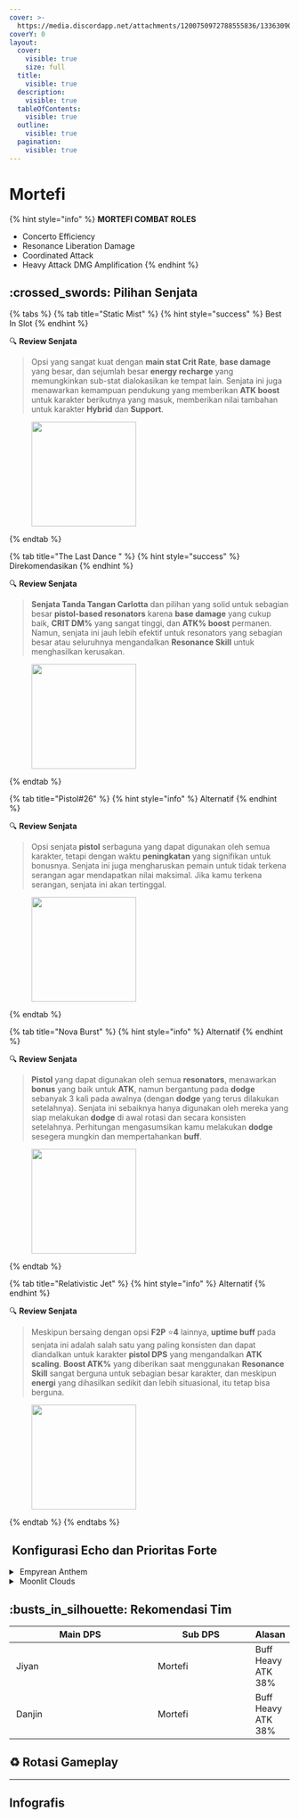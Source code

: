 ```yaml
---
cover: >-
  https://media.discordapp.net/attachments/1200750972788555836/1336309078485368912/image.png?ex=67a3564f&is=67a204cf&hm=dcfb8bb026fceba323c94454231ef533123be22c2631ad0210e64fd406ea085d&=&format=webp&quality=lossless&width=1920&height=492
coverY: 0
layout:
  cover:
    visible: true
    size: full
  title:
    visible: true
  description:
    visible: true
  tableOfContents:
    visible: true
  outline:
    visible: true
  pagination:
    visible: true
---
```


# Mortefi

{% hint style="info" %}
**MORTEFI COMBAT ROLES**

* Concerto Efficiency
* Resonance Liberation Damage
* Coordinated Attack
* Heavy Attack DMG Amplification
{% endhint %}

## :crossed\_swords: Pilihan Senjata

{% tabs %}
{% tab title="Static Mist" %}
{% hint style="success" %}
Best In Slot
{% endhint %}

:mag: **Review Senjata**&#x20;

> Opsi yang sangat kuat dengan **main stat Crit Rate**, **base damage** yang besar, dan sejumlah besar **energy recharge** yang memungkinkan sub-stat dialokasikan ke tempat lain. Senjata ini juga menawarkan kemampuan pendukung yang memberikan **ATK boost** untuk karakter berikutnya yang masuk, memberikan nilai tambahan untuk karakter **Hybrid** dan **Support**.

<figure><img src="https://wuthering.wiki/img/weapon_21030015.png" alt="" width="188"><figcaption></figcaption></figure>
{% endtab %}

{% tab title="The Last Dance " %}
{% hint style="success" %}
Direkomendasikan
{% endhint %}

:mag: **Review Senjata**&#x20;

> **Senjata Tanda Tangan Carlotta** dan pilihan yang solid untuk sebagian besar **pistol-based resonators** karena **base damage** yang cukup baik, **CRIT DM%** yang sangat tinggi, dan **ATK% boost** permanen. Namun, senjata ini jauh lebih efektif untuk resonators yang sebagian besar atau seluruhnya mengandalkan **Resonance Skill** untuk menghasilkan kerusakan.

<figure><img src="https://wuthering.wiki/img/weapon_21030016.png" alt="" width="188"><figcaption></figcaption></figure>
{% endtab %}

{% tab title="Pistol#26" %}
{% hint style="info" %}
Alternatif
{% endhint %}

:mag: **Review Senjata**&#x20;

> Opsi senjata **pistol** serbaguna yang dapat digunakan oleh semua karakter, tetapi dengan waktu **peningkatan** yang signifikan untuk bonusnya. Senjata ini juga mengharuskan pemain untuk tidak terkena serangan agar mendapatkan nilai maksimal. Jika kamu terkena serangan, senjata ini akan tertinggal.

<figure><img src="https://wuthering.wiki/img/weapon_21030034.png" alt="" width="188"><figcaption></figcaption></figure>
{% endtab %}

{% tab title="Nova Burst" %}
{% hint style="info" %}
Alternatif
{% endhint %}

:mag: **Review Senjata**&#x20;

> **Pistol** yang dapat digunakan oleh semua **resonators**, menawarkan **bonus** yang baik untuk **ATK**, namun bergantung pada **dodge** sebanyak 3 kali pada awalnya (dengan **dodge** yang terus dilakukan setelahnya). Senjata ini sebaiknya hanya digunakan oleh mereka yang siap melakukan **dodge** di awal rotasi dan secara konsisten setelahnya. Perhitungan mengasumsikan kamu melakukan **dodge** sesegera mungkin dan mempertahankan **buff**.

<figure><img src="https://wuthering.wiki/img/weapon_21030064.png" alt="" width="188"><figcaption></figcaption></figure>
{% endtab %}

{% tab title="Relativistic Jet" %}
{% hint style="info" %}
Alternatif
{% endhint %}

:mag: **Review Senjata**&#x20;

> Meskipun bersaing dengan opsi **F2P** :star:**4** lainnya, **uptime buff** pada senjata ini adalah salah satu yang paling konsisten dan dapat diandalkan untuk karakter **pistol DPS** yang mengandalkan **ATK scaling**. **Boost ATK%** yang diberikan saat menggunakan **Resonance Skill** sangat berguna untuk sebagian besar karakter, dan meskipun **energi** yang dihasilkan sedikit dan lebih situasional, itu tetap bisa berguna.

<figure><img src="https://wuthering.wiki/img/weapon_21030084.png" alt="" width="188"><figcaption></figcaption></figure>
{% endtab %}
{% endtabs %}

## <img src="https://wuthering.wiki/img/item_10.png" alt="" data-size="line"> Konfigurasi Echo dan Prioritas Forte&#x20;

<details>

<summary><img src="https://wuthering.wiki/img/fettericon_13.png" alt="" data-size="line"> Empyrean Anthem</summary>

Hecate -  (CR% / CDM%)

![](https://wuthering.wiki/img/monster_340000100.png)

#### Echo Sett

* 3 - <mark style="color:red;">**Fusion DMG**</mark> bonus%
* 3 - <mark style="color:red;">**Fusion DMG**</mark> bonus%
* 1 - ATK%
* 1 - ATK%

#### Prioritas Echo Substat

* CR% / CDM%
* ER% (120% - 140%)
* ATK%
* Reso Lib%
* Flat ATK

#### Prioritas Forte

Libe   >   Forte   >   Reso skill   =   BA   =   Introtro

</details>

<details>

<summary><img src="https://wuthering.wiki/img/fettericon_8.png" alt="" data-size="line"> Moonlit Clouds</summary>

Impermenance Heron - CR% / CDM%

![](https://wuthering.wiki/img/monster_330000030.png)

#### Echo Sett

* 3 - <mark style="color:red;">**Fusion DMG**</mark> bonus%
* 3 - <mark style="color:red;">**Fusion DMG**</mark> bonus%
* 1 - ATK%
* 1 - ATK%

#### Prioritas Echo Substat

* CR% / CDM%
* ER% (120% - 140%)
* ATK%
* Reso Lib%
* Flat ATK

#### Prioritas Forte

Libe   >   Forte   >   Reso skill   =   BA   =   Intro

</details>

## :busts\_in\_silhouette: Rekomendasi Tim

<table><thead><tr><th width="293">Main DPS</th><th width="194.8193359375">Sub DPS</th><th>Alasan</th></tr></thead><tbody><tr><td><img src="https://media.discordapp.net/attachments/1200750972788555836/1336417061588566036/3.png?ex=67a3bae0&#x26;is=67a26960&#x26;hm=4caf15972e87b048de55370215fc554ac626d6692509476cbde445fcdfa2f5c8&#x26;=&#x26;format=webp&#x26;quality=lossless" alt="" data-size="line"><img src="https://wuthering.wiki/img/fettericon_4.png" alt="" data-size="line"> Jiyan</td><td><img src="https://media.discordapp.net/attachments/1200750972788555836/1336417061949149235/4.png?ex=67a3bae0&#x26;is=67a26960&#x26;hm=c9d8129ac3c4f1ac098a4889b78bc0950debb5551028822ad647688757e53ee8&#x26;=&#x26;format=webp&#x26;quality=lossless" alt="" data-size="line"><img src="https://wuthering.wiki/img/fettericon_10.png" alt="" data-size="line"><img src="https://wuthering.wiki/img/fettericon_8.png" alt="" data-size="line"> Mortefi</td><td>Buff Heavy ATK 38%</td></tr><tr><td><img src="https://media.discordapp.net/attachments/1200750972788555836/1336416908077039686/25.png?ex=67a3babc&#x26;is=67a2693c&#x26;hm=5ebd87215d8d54360e8b13e5674136928c8386572e50f2ed3a4e3393584793e8&#x26;=&#x26;format=webp&#x26;quality=lossless" alt="" data-size="line"><img src="https://wuthering.wiki/img/fettericon_6.png" alt="" data-size="line"> Danjin</td><td><img src="https://media.discordapp.net/attachments/1200750972788555836/1336417061949149235/4.png?ex=67a3bae0&#x26;is=67a26960&#x26;hm=c9d8129ac3c4f1ac098a4889b78bc0950debb5551028822ad647688757e53ee8&#x26;=&#x26;format=webp&#x26;quality=lossless" alt="" data-size="line"><img src="https://wuthering.wiki/img/fettericon_10.png" alt="" data-size="line"><img src="https://wuthering.wiki/img/fettericon_8.png" alt="" data-size="line"> Mortefi</td><td>Buff Heavy ATK 38%</td></tr></tbody></table>

## :recycle: Rotasi Gameplay

***

## Infografis

<figure><img src="https://media.discordapp.net/attachments/1200750972788555836/1336360912852095107/4.png?ex=67a38696&#x26;is=67a23516&#x26;hm=deb986602c19d5a7a8584c5e38e91c3b6d2d92287204e7a2b87d695a19241303&#x26;=&#x26;format=webp&#x26;quality=lossless&#x26;width=1202&#x26;height=676" alt=""><figcaption></figcaption></figure>


